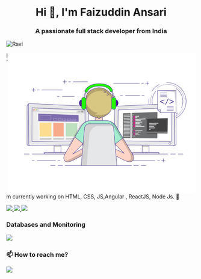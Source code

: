 <h1 align="center">Hi 👋, I'm Faizuddin Ansari</h1>
<h3 align="center">A passionate full stack developer from India</h3>

<p align="left"> <img src="https://komarev.com/ghpvc/?username=ravisingh8115&label=Profile%20views&color=0e75b6&style=flat" alt="Ravi" /> </p>

<img align="right" alt="GIF" src="https://raw.githubusercontent.com/devSouvik/devSouvik/master/gif3.gif" width="500"/>



I’m currently working on  HTML, CSS, JS,Angular ,  ReactJS, Node Js. 🚀


<p float="left">
  <a href="https://python.org/" target="_blank" >
    <img src="https://media1.giphy.com/media/KAq5w47R9rmTuvWOWa/giphy.gif"  height="90" />
  </a>
  
  <a href="https://www.djangoproject.com/" target="_blank" >
    <img src="https://www.edgica.com/wp-content/files/django-logo-big.jpg"  height="80" /> 
  </a>
  
  <a href="https://reactjs.org/" target="_blank" >
    <img src="https://www.pinclipart.com/picdir/middle/537-5374089_react-js-logo-clipart.png"  height="65" />
  </a>
 </p>
  
### Databases and Monitoring

<p>
  <a href="https://www.postgresql.org" target="_blank" >
    <img src="https://www.postgresql.org/media/img/about/press/elephant.png" height="60" />
  </a>
</p>


### 📫 How to reach me?

<p float="left">
  
  <a href="mailto:faizuddinansari53@gmail.com" target="_blank" >
    <img src="https://www.clipartkey.com/mpngs/m/230-2300906_transparent-outlook-icon-png-small-email-logo-png.png"  height="40" />
  </a>
 </p>
